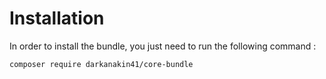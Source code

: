 Installation
===

In order to install the bundle, you just need to run the following command : 
```bash
composer require darkanakin41/core-bundle
```
